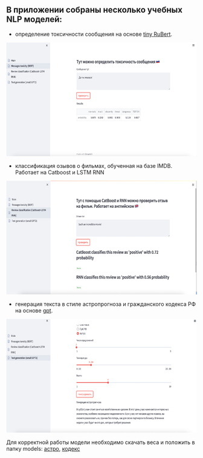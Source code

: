 <h2> В приложении собраны несколько учебных NLP моделей: </h2>

- определение токсичности сообщения на основе [tiny RuBert](https://huggingface.co/cointegrated/rubert-tiny-toxicity).

<p align="center">
<img src="images/toxicity.png" alt="bash" width="700" height="300"/> </p>

- классификация озывов о фильмах, обученная на базе IMDB. Работает на Catboost и LSTM RNN

<p align="center"> <img src="images/imdb.png" alt="bash" width="700" height="300"/> </p>

- генерация текста в стиле астропрогноза и гражданского кодекса РФ на основе [gpt](https://huggingface.co/sberbank-ai/rugpt3small_based_on_gpt2).
<p align="center"> <img src="images/horoscope.png" alt="bash" width="700" height="300"/> </p>

Для корректной работы модели необходимо скачать веса и положить в папку models: [астро](https://drive.google.com/drive/folders/1dFp7kFZIN_Cv9URqlKv_NMtmj1w5hXJJ?usp=sharing), [кодекс](https://drive.google.com/drive/folders/102CLwfE79ocz2bbupkCHMA8lpl54PrRs?usp=sharing)
